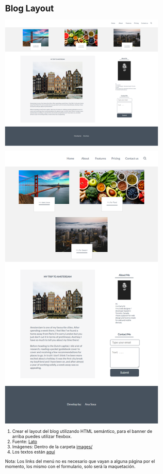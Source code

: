 # Blog Layout

![Blog Layout](blogTheme1.png)

![Blog Layout](blogTheme2.png)

1. Crear el layout del blog utilizando HTML semántico, para el banner de arriba puedes utilizar flexbox. 
2. Fuente: [Lato](https://fonts.google.com/specimen/Lato)
3. Imágenes: Dentro de la carpeta [images/](/images)
4. Los textos están [aquí](/textos.md)


Nota: Los links del menú no es necesario que vayan a alguna página por el momento, los mismo con el formulario, solo será la maquetación.
